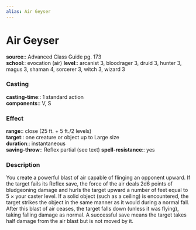 ```yaml
---
alias: Air Geyser
---
```


# Air Geyser 

**source**:: Advanced Class Guide pg. 173  
**school**:: evocation (air)
**level**:: arcanist 3, bloodrager 3, druid 3, hunter 3, magus 3, shaman 4, sorcerer 3, witch 3, wizard 3

### Casting 

**casting-time**:: 1 standard action  
**components**:: V, S

### Effect 

**range**:: close (25 ft. + 5 ft./2 levels)  
**target**:: one creature or object up to Large size  
**duration**:: instantaneous  
**saving-throw**:: Reflex partial (see text)
**spell-resistance**:: yes

### Description 

You create a powerful blast of air capable of flinging an opponent upward. If the target fails its Reflex save, the force of the air deals 2d6 points of bludgeoning damage and hurls the target upward a number of feet equal to 5 × your caster level. If a solid object (such as a ceiling) is encountered, the target strikes the object in the same manner as it would during a normal fall. After this blast of air ceases, the target falls down (unless it was flying), taking falling damage as normal. A successful save means the target takes half damage from the air blast but is not moved by it.
